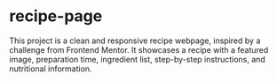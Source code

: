 # recipe-page
This project is a clean and responsive recipe webpage, inspired by a challenge from Frontend Mentor. It showcases a recipe with a featured image, preparation time, ingredient list, step-by-step instructions, and nutritional information.
